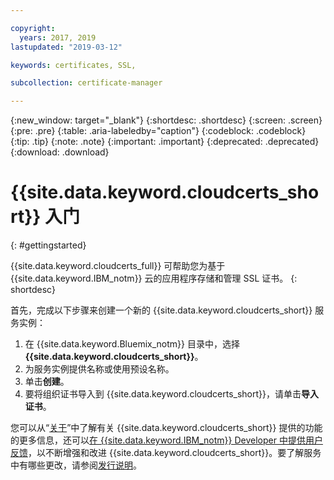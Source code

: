 ```yaml
---

copyright:
  years: 2017, 2019
lastupdated: "2019-03-12"

keywords: certificates, SSL, 

subcollection: certificate-manager

---
```


{:new_window: target="_blank"}
{:shortdesc: .shortdesc}
{:screen: .screen}
{:pre: .pre}
{:table: .aria-labeledby="caption"}
{:codeblock: .codeblock}
{:tip: .tip}
{:note: .note}
{:important: .important}
{:deprecated: .deprecated}
{:download: .download}

# {{site.data.keyword.cloudcerts_short}} 入门
{: #gettingstarted}

{{site.data.keyword.cloudcerts_full}} 可帮助您为基于 {{site.data.keyword.IBM_notm}} 云的应用程序存储和管理 SSL 证书。
{: shortdesc}

首先，完成以下步骤来创建一个新的 {{site.data.keyword.cloudcerts_short}} 服务实例：

1. 在 {{site.data.keyword.Bluemix_notm}} 目录中，选择 **{{site.data.keyword.cloudcerts_short}}**。
2. 为服务实例提供名称或使用预设名称。
3. 单击**创建**。
4. 要将组织证书导入到 {{site.data.keyword.cloudcerts_short}}，请单击**导入证书**。  

您可以从“[关于](/docs/services/certificate-manager?topic=certificate-manager-about-certificate-manager#about-certificate-manager)”中了解有关 {{site.data.keyword.cloudcerts_short}} 提供的功能的更多信息，还可以[在 {{site.data.keyword.IBM_notm}} Developer 中提供用户反馈](/docs/services/certificate-manager?topic=certificate-manager-troubleshooting#getting-help-and-support)，以不断增强和改进 {{site.data.keyword.cloudcerts_short}}。要了解服务中有哪些更改，请参阅[发行说明](/docs/services/certificate-manager?topic=certificate-manager-release-notes#release-notes)。
